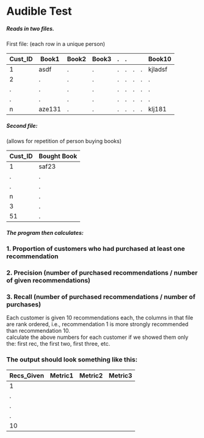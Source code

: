 # Audible Test

##### Reads in two files. 
First file:
(each row in a unique person)

| Cust_ID | Book1  | Book2 | Book3 | . | . |   |   | Book10  |
|---------|--------|-------|-------|---|---|---|---|---------|
| 1       | asdf   | .     | .     | . | . | . | . | kjladsf |
| 2       | .      | .     | .     | . | . | . | . | .       |
| .       | .      | .     | .     | . | . | . | . | .       |
| .       | .      | .     | .     | . | . | . | . | .       |
| n       | aze131 | .     | .     | . | . | . | . | klj181  |

##### Second file:
(allows for repetition of person buying books)

| Cust_ID | Bought Book |
|---------|-------------|
| 1       | saf23       |
| .       | .           |
| .       | .           |
| n       | .           |
| 3       | .           |
| 51      | .           |

##### The program then calculates:

### 1.       Proportion of customers who had purchased at least one recommendation
### 2.       Precision (number of purchased recommendations / number of given recommendations)
### 3.       Recall (number of purchased recommendations / number of purchases)
 
 
Each customer is given 10 recommendations each, the columns in that file are rank ordered, 
i.e., recommendation 1 is more strongly recommended than recommendation 10.  
calculate the above numbers for each customer if we showed them only the:
first rec, the first two, first three, etc.  

### The output should look something like this:
 
| Recs_Given | Metric1 | Metric2 | Metric3 |
|------------|---------|---------|---------|
| 1          |         |         |         |
| .          |         |         |         |
| .          |         |         |         |
| .          |         |         |         |
| 10         |         |         |         |
 
